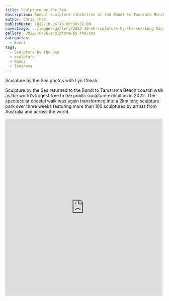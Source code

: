 ```yaml
---
title: Sculpture by the Sea
description: Annual sculpture exhibition at the Bondi to Tamarama Beach walk
author: Chris Tham
publishDate: 2022-10-26T16:00:00+10:00
coverImage: ../images/gallery/2022-10-26-sculpture-by-the-sea/Long Division (Margarita Sampson) (1).jpeg
gallery: 2022-10-26-sculpture-by-the-sea
categories:
  - Event
tags:
  - Sculpture by the Sea
  - sculpture
  - Bondi
  - Tamarama
---
```


Sculpture by the Sea photos with Lyn Cheah.

Sculpture by the Sea returned to the Bondi to Tamarama Beach coastal walk as the world’s largest free to the public sculpture exhibition in 2022. The spectacular coastal walk was again transformed into a 2km long sculpture park over three weeks featuring more than 100 sculptures by artists from Australia and across the world.

<iframe src="https://www.facebook.com/plugins/post.php?href=https%3A%2F%2Fwww.facebook.com%2Fchris1.tham%2Fposts%2Fpfbid0XdRA3hRhJcyaT8RDhiik5MjjLec8ZPcuo6Z3C5m2k8NYNn3MtUyz7QXyjGnnyfR3l&show_text=true&width=500" width="500" height="562" style="border:none;overflow:hidden" scrolling="no" frameborder="0" allowfullscreen="true" allow="autoplay; clipboard-write; encrypted-media; picture-in-picture; web-share"></iframe>
